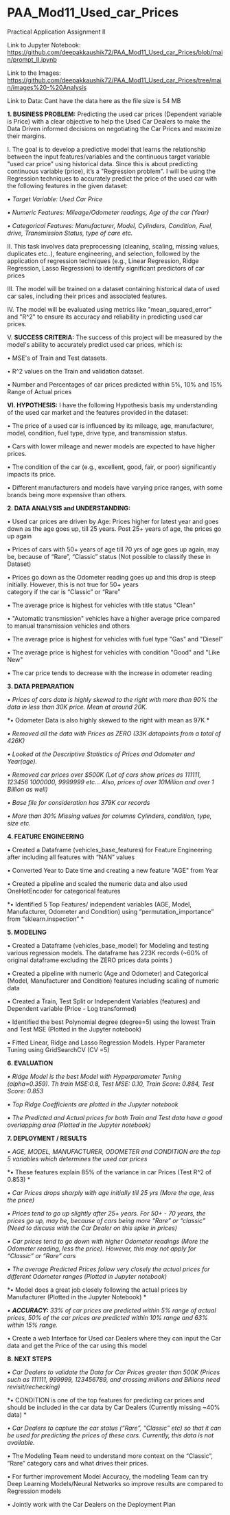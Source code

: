 # PAA_Mod11_Used_car_Prices

Practical Application Assignment II

Link to Jupyter Notebook: https://github.com/deepakkaushik72/PAA_Mod11_Used_car_Prices/blob/main/prompt_II.ipynb

Link to the Images: https://github.com/deepakkaushik72/PAA_Mod11_Used_car_Prices/tree/main/images%20-%20Analysis

Link to Data: Cant have the data here as the file size is 54 MB

**1. BUSINESS PROBLEM:** Predicting the used car prices (Dependent variable is Price) with a clear objective to help the Used Car Dealers to make the Data Driven informed decisions on negotiating the Car Prices and maximize their margins.

I.	The goal is to develop a predictive model that learns the relationship between the input features/variables and the continuous target variable "used car price" using historical data. Since this is about predicting continuous variable (price), it’s a "Regression problem". I will be using the Regression techniques to accurately predict the price of the used car with the following features in the given dataset:

*•	Target Variable: Used Car Price*

*•	Numeric Features: Mileage/Odometer readings, Age of the car (Year)*

*•	Categorical Features: Manufacturer, Model, Cylinders, Condition, Fuel, drive, Transmission Status, type of care etc.*

II.	This task involves data preprocessing (cleaning, scaling, missing values, duplicates etc..), feature engineering, and selection, followed by the application of regression techniques (e.g., Linear Regression, Ridge Regression, Lasso Regression) to identify significant predictors of car prices

III. The model will be trained on a dataset containing historical data of used car sales, including their prices and associated features.

IV.	The model will be evaluated using metrics like "mean_squared_error" and "R^2" to ensure its accuracy and reliability in predicting used car prices.

V.	**SUCCESS CRITERIA:** The success of this project will be measured by the model's ability to accurately predict used car prices, which is:

•	MSE's of Train and Test datasets.

•	R^2 values on the Train and validation dataset.

•	Number and Percentages of car prices predicted within 5%, 10% and 15% Range of Actual prices

**VI.	HYPOTHESIS:** I have the following Hypothesis basis my understanding of the used car market and the features provided in the dataset:

•	The price of a used car is influenced by its mileage, age, manufacturer, model, condition, fuel type, drive type, and transmission status.

•	Cars with lower mileage and newer models are expected to have higher prices.

•	The condition of the car (e.g., excellent, good, fair, or poor) significantly impacts its price.

•	Different manufacturers and models have varying price ranges, with some brands being more expensive than others.

**2.	DATA ANALYSIS and UNDERSTANDING:**

•	Used car prices are driven by Age: Prices higher for latest year and goes down as the age goes up, till 25 years. Post 25+ years 
of age, the prices go up again

•	Prices of cars with 50+ years of age till 70 yrs of age goes up again, may be, because of “Rare”, “Classic” status (Not possible   to classify these in Dataset)

•	Prices go down as the Odometer reading goes up and this drop is steep initially. However, this is not true for 50+ years    
  category if the car is “Classic” or “Rare”

•	The average price is highest for vehicles with title status "Clean"

•	"Automatic transmission" vehicles have a higher average price compared to manual transmission vehicles and others

•	The average price is highest for vehicles with fuel type "Gas" and "Diesel"

•	The average price is highest for vehicles with condition "Good" and "Like New"

•	The car price tends to decrease with the increase in odometer reading

**3.	DATA PREPARATION**

*•	Prices of cars data is highly skewed to the right with more than 90% the data in less than 30K price. Mean at around 20K.*

*•	Odometer Data is also highly skewed to the right with mean as 97K *

*•	Removed all the data with Prices as ZERO (33K datapoints from a total of 426K)*

*•	Looked at the Descriptive Statistics of Prices and Odometer and Year(age).*

*•	Removed car prices over $500K (Lot of cars show prices as 111111, 123456 1000000, 9999999 etc… Also, prices of over 10Million      and over 1 Billion as well)*

*•	Base file for consideration has 379K car records*

*•	More than 30% Missing values for columns Cylinders, condition, type, size etc.*

**4.	FEATURE ENGINEERING**

•	Created a Dataframe (vehicles_base_features) for Feature Engineering after including all features with “NAN” values

•	Converted Year to Date time and creating a new feature "AGE" from Year 

•	Created a pipeline and scaled the numeric data and also used OneHotEncoder for categorical features

*•	Identified 5 Top Features/ independent variables (AGE, Model, Manufacturer, Odometer and Condition) using                          “permutation_importance” from “sklearn.inspection” *

**5.	MODELING**

•	Created a Dataframe (vehicles_base_model) for Modeling and testing various regression models. The dataframe has 223K records       (~60% of original dataframe excluding the ZERO prices data points ) 

•	Created a pipeline with numeric (Age and Odometer) and Categorical (Model, Manufacturer and Condition) features including          scaling of numeric data

•	Created a Train, Test Split or Independent Variables (features) and Dependent variable (Price - Log transformed) 

•	Identified the best Polynomial degree (degree=5) using the lowest Train and Test MSE (Plotted in the Jupyter notebook) 

•	Fitted Linear, Ridge and Lasso Regression Models. Hyper Parameter Tuning using GridSearchCV (CV =5) 

**6.	EVALUATION**

*•	Ridge Model is the best Model with Hyperparameter Tuning (alpha=0.359). Th train MSE:0.8, Test MSE: 0.10, Train Score: 0.884,      Test Score: 0.853*

*•	Top Ridge Coefficients are plotted in the Jupyter notebook*

*•	The Predicted and Actual prices for both Train and Test data have a good overlapping area (Plotted in the Jupyter notebook)*

**7.	DEPLOYMENT / RESULTS**

*•	AGE, MODEL, MANUFACTURER, ODOMETER and CONDITION are the top 5 variables which determines the used car prices*

*•	These features explain 85% of the variance in car Prices (Test R^2 of 0.853) *

*•	Car Prices drops sharply with age initially till 25 yrs (More the age, less the price)* 

*•	Prices tend to go up slightly after 25+ years. For 50+ - 70 years, the prices go up, may be, because of cars being more “Rare”     or “classic” (Need to discuss with the Car Dealer on this spike in prices)* 

*•	Car prices tend to go down with higher Odometer readings (More the Odometer reading, less the price). However, this may not        apply for “Classic” or “Rare” cars*

*•	The average Predicted Prices follow very closely the actual prices for different Odometer ranges (Plotted in Jupyter notebook)* 

*•	Model does a great job closely following the actual prices by Manufacturer (Plotted in the Jupyter Notebook) *

*•	**ACCURACY:** 33% of car prices are predicted within 5% range of actual prices, 50% of the car prices are predicted within 10% range   and 63% within 15% range.*

•	Create a web Interface for Used car Dealers where they can input the Car data and get the Price of the car using this model

**8.	NEXT STEPS**

*•	Car Dealers to validate the Data for Car Prices greater than 500K (Prices such as 111111, 999999, 123456789, and crossing          millions and Billions need revisit/rechecking)* 

*•	CONDITION is one of the top features for predicting car prices and should be included in the car data by Car Dealers (Currently    missing ~40% data) *

*•	Car Dealers to capture the car status (“Rare”, “Classic” etc) so that it can be used for predicting the prices of these cars.      Currently, this data is not available.*

•	The Modeling Team need to understand more context on the “Classic”, “Rare” category cars and what drives their prices.

•	For further improvement Model Accuracy, the modeling Team can try Deep Learning Models/Neural Networks so improve results are      compared to Regression models

•	Jointly work with the Car Dealers on the Deployment Plan
